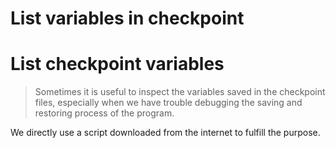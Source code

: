 # List variables in checkpoint

# List checkpoint variables

> Sometimes it is useful to inspect the variables saved in the checkpoint files,
> especially when we have trouble debugging the saving and restoring process of
> the program.

We directly use a script downloaded from the internet to fulfill the purpose.
